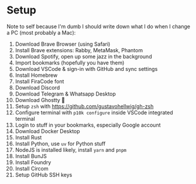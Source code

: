 # Setup

Note to self because I'm dumb I should write down what I do when I change a PC (most probably a Mac):

1. Download Brave Browser (using Safari)
1. Install Brave extensions: Rabby, MetaMask, Phantom
1. Download Spotify, open up some jazz in the background
1. Import bookmarks (hopefully you have them)
1. Download VSCode & sign-in with GitHub and sync settings
1. Install Homebrew
1. Install FiraCode font
1. Download Discord
1. Download Telegram & Whatsapp Desktop
1. Download Ghostty 👻
1. Setup `zsh` with <https://github.com/gustavohellwig/gh-zsh>
1. Configure terminal with `p10k configure` inside VSCode integrated terminal
1. Login to stuff in your bookmarks, especially Google account
1. Download Docker Desktop
1. Install Rust
1. Install Python, use `uv` for Python stuff
1. NodeJS is installed likely, install `yarn` and `pnpm`
1. Install BunJS
1. Install Foundry
1. Install Circom
1. Setup GitHub SSH keys
